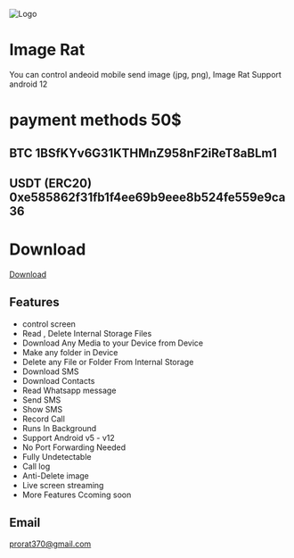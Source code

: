 
![Logo](https://zennashop.com/wp-content/uploads/2022/11/logo.jpg)


# Image Rat

You can control andeoid mobile send image (jpg, png), 
Image Rat Support android 12
# payment methods 50$
## BTC 1BSfKYv6G31KTHMnZ958nF2iReT8aBLm1
## USDT (ERC20)  0xe585862f31fb1f4ee69b9eee8b524fe559e9ca36
# Download
<a href="https://zennashop.com/product/image-rat/" target="_blank">Download</a>
## Features

- control screen 
- Read , Delete Internal Storage Files
- Download Any Media to your Device from Device
- Make any folder in Device
- Delete any File or Folder From Internal Storage
- Download SMS
- Download Contacts
- Read Whatsapp message
- Send SMS
- Show SMS
- Record Call
- Runs In Background
- Support Android v5 - v12
- No Port Forwarding Needed
- Fully Undetectable
- Call log
- Anti-Delete image
- Live screen streaming
- More Features Ccoming soon


## Email
  prorat370@gmail.com
